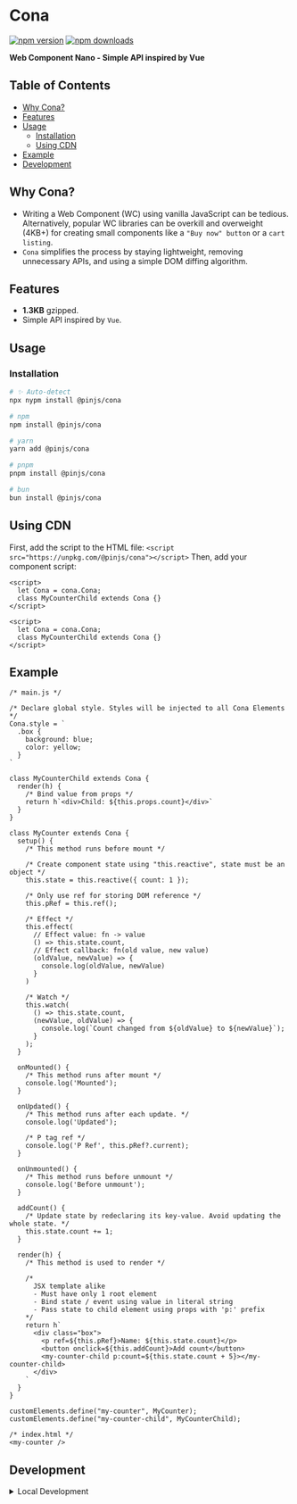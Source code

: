 # **Cona**

[![npm version](https://img.shields.io/npm/v/@pinjs/cona?color=yellow)](https://www.npmjs.com/package/@pinjs/cona)
[![npm downloads](https://img.shields.io/npm/dm/@pinjs/cona?color=yellow)](https://www.npmjs.com/package/@pinjs/cona)

**Web Component Nano - Simple API inspired by Vue**

## **Table of Contents**

- [Why Cona?](#why-cona)
- [Features](#features)
- [Usage](#usage)
  - [Installation](#installation)
  - [Using CDN](#using-cdn)
- [Example](#example)
- [Development](#development)

## **Why Cona?**

- Writing a Web Component (WC) using vanilla JavaScript can be tedious. Alternatively, popular WC libraries can be overkill and overweight (4KB+) for creating small components like a `"Buy now" button` or a `cart listing`.
- `Cona` simplifies the process by staying lightweight, removing unnecessary APIs, and using a simple DOM diffing algorithm.

## **Features**

- **1.3KB** gzipped.
- Simple API inspired by `Vue`.

## **Usage**

### **Installation**

```sh
# ✨ Auto-detect
npx nypm install @pinjs/cona

# npm
npm install @pinjs/cona

# yarn
yarn add @pinjs/cona

# pnpm
pnpm install @pinjs/cona

# bun
bun install @pinjs/cona
```

## Using CDN
First, add the script to the HTML file:
```<script src="https://unpkg.com/@pinjs/cona"></script>```
Then, add your component script:
```
<script>
  let Cona = cona.Cona;
  class MyCounterChild extends Cona {}
</script>
```
```
<script>
  let Cona = cona.Cona;
  class MyCounterChild extends Cona {}
</script>
```
## Example
```
/* main.js */

/* Declare global style. Styles will be injected to all Cona Elements */
Cona.style = `
  .box {
    background: blue;
    color: yellow;
  }
`

class MyCounterChild extends Cona {
  render(h) {
    /* Bind value from props */
    return h`<div>Child: ${this.props.count}</div>`
  }
}

class MyCounter extends Cona {
  setup() {
    /* This method runs before mount */

    /* Create component state using "this.reactive", state must be an object */
    this.state = this.reactive({ count: 1 });

    /* Only use ref for storing DOM reference */
    this.pRef = this.ref();

    /* Effect */
    this.effect(
      // Effect value: fn -> value
      () => this.state.count,
      // Effect callback: fn(old value, new value)
      (oldValue, newValue) => {
        console.log(oldValue, newValue)
      }
    )

    /* Watch */
    this.watch(
      () => this.state.count,
      (newValue, oldValue) => {
        console.log(`Count changed from ${oldValue} to ${newValue}`);
      }
    );
  }

  onMounted() {
    /* This method runs after mount */
    console.log('Mounted');
  }

  onUpdated() {
    /* This method runs after each update. */
    console.log('Updated');

    /* P tag ref */
    console.log('P Ref', this.pRef?.current);
  }

  onUnmounted() {
    /* This method runs before unmount */
    console.log('Before unmount');
  }

  addCount() {
    /* Update state by redeclaring its key-value. Avoid updating the whole state. */
    this.state.count += 1;
  }

  render(h) {
    /* This method is used to render */

    /*
      JSX template alike
      - Must have only 1 root element
      - Bind state / event using value in literal string
      - Pass state to child element using props with 'p:' prefix
    */
    return h`
      <div class="box">
        <p ref=${this.pRef}>Name: ${this.state.count}</p>
        <button onclick=${this.addCount}>Add count</button>
        <my-counter-child p:count=${this.state.count + 5}></my-counter-child>
      </div>
    `
  }
}

customElements.define("my-counter", MyCounter);
customElements.define("my-counter-child", MyCounterChild);
```
```
/* index.html */
<my-counter />
```
## Development
<details>
<summary>Local Development</summary>
Clone this repository <br />
Install the latest LTS version of Node.js<br />
Enable Corepack using corepack enable<br />
Install dependencies using pnpm install<br />
Run interactive tests using pnpm dev
</details>

